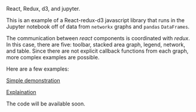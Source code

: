 React, Redux, d3, and jupyter.

This is an example of a React-redux-d3 javascript library that runs in the Jupyter notebook off of data from `networkx` graphs and `pandas` `DataFrames`.

The communication between *react* components is coordinated with *redux*.  In this case, there are five: toolbar, stacked area graph, legend, network, and table. Since there are not explicit callback functions from each graph, more complex examples are possible.

Here are a few examples:

[Simple demonstration](/github/react_redux_d3_and_jupyter/3c0a9a5fa2326ec3ce3fcb9cce34e549/01_example.html)

[Explaination](/github/react_redux_d3_and_jupyter/3c0a9a5fa2326ec3ce3fcb9cce34e549/02_getting_started.html)

The code will be available soon.
